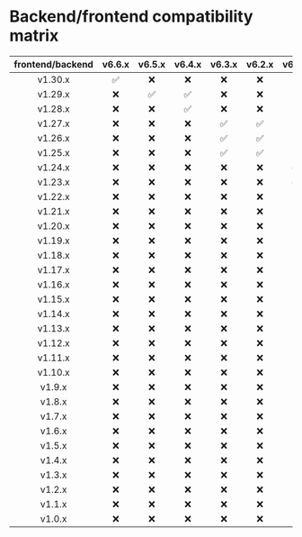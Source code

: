 # Backend/frontend compatibility matrix

| frontend/backend | v6.6.x | v6.5.x | v6.4.x | v6.3.x | v6.2.x | v6.1.x | v6.0.x | v5.4.x | v5.3.x | v5.2.x | v5.1.x | v5.0.x |
|:----------------:|:------:|:------:|:------:|:------:|:------:|:------:|:------:|:------:|:------:|:------:|:------:|:------:|
|      v1.30.x     |    ✅   |    ❌   |    ❌   |    ❌   |    ❌   |    ❌   |    ❌   |    ❌   |    ❌   |    ❌   |    ❌   |    ❌   |
|      v1.29.x     |    ❌   |    ✅   |    ✅   |    ❌   |    ❌   |    ❌   |    ❌   |    ❌   |    ❌   |    ❌   |    ❌   |    ❌   |
|      v1.28.x     |    ❌   |    ❌   |    ✅   |    ❌   |    ❌   |    ❌   |    ❌   |    ❌   |    ❌   |    ❌   |    ❌   |    ❌   |
|      v1.27.x     |    ❌   |    ❌   |    ❌   |    ✅   |    ✅   |    ❌   |    ❌   |    ❌   |    ❌   |    ❌   |    ❌   |    ❌   |
|      v1.26.x     |    ❌   |    ❌   |    ❌   |    ✅   |    ✅   |    ❌   |    ❌   |    ❌   |    ❌   |    ❌   |    ❌   |    ❌   |
|      v1.25.x     |    ❌   |    ❌   |    ❌   |    ✅   |    ✅   |    ❌   |    ❌   |    ❌   |    ❌   |    ❌   |    ❌   |    ❌   |
|      v1.24.x     |    ❌   |    ❌   |    ❌   |    ❌   |    ❌   |    ✅   |    ❌   |    ❌   |    ❌   |    ❌   |    ❌   |    ❌   |
|      v1.23.x     |    ❌   |    ❌   |    ❌   |    ❌   |    ❌   |    ✅   |    ❌   |    ❌   |    ❌   |    ❌   |    ❌   |    ❌   |
|      v1.22.x     |    ❌   |    ❌   |    ❌   |    ❌   |    ❌   |    ❌   |    ✅   |    ❌   |    ❌   |    ❌   |    ❌   |    ❌   |
|      v1.21.x     |    ❌   |    ❌   |    ❌   |    ❌   |    ❌   |    ❌   |    ✅   |    ❌   |    ❌   |    ❌   |    ❌   |    ❌   |
|      v1.20.x     |    ❌   |    ❌   |    ❌   |    ❌   |    ❌   |    ❌   |    ❌   |    ✅   |    ❌   |    ❌   |    ❌   |    ❌   |
|      v1.19.x     |    ❌   |    ❌   |    ❌   |    ❌   |    ❌   |    ❌   |    ❌   |    ❌   |    ✅   |    ❌   |    ❌   |    ❌   |
|      v1.18.x     |    ❌   |    ❌   |    ❌   |    ❌   |    ❌   |    ❌   |    ❌   |    ❌   |    ✅   |    ❌   |    ❌   |    ❌   |
|      v1.17.x     |    ❌   |    ❌   |    ❌   |    ❌   |    ❌   |    ❌   |    ❌   |    ❌   |    ✅   |    ❌   |    ❌   |    ❌   |
|      v1.16.x     |    ❌   |    ❌   |    ❌   |    ❌   |    ❌   |    ❌   |    ❌   |    ❌   |    ✅   |    ❌   |    ❌   |    ❌   |
|      v1.15.x     |    ❌   |    ❌   |    ❌   |    ❌   |    ❌   |    ❌   |    ❌   |    ❌   |    ❌   |    ✅   |    ❌   |    ❌   |
|      v1.14.x     |    ❌   |    ❌   |    ❌   |    ❌   |    ❌   |    ❌   |    ❌   |    ❌   |    ❌   |    ✅   |    ❌   |    ❌   |
|      v1.13.x     |    ❌   |    ❌   |    ❌   |    ❌   |    ❌   |    ❌   |    ❌   |    ❌   |    ❌   |    ✅   |    ❌   |    ❌   |
|      v1.12.x     |    ❌   |    ❌   |    ❌   |    ❌   |    ❌   |    ❌   |    ❌   |    ❌   |    ❌   |    ✅   |    ❌   |    ❌   |
|      v1.11.x     |    ❌   |    ❌   |    ❌   |    ❌   |    ❌   |    ❌   |    ❌   |    ❌   |    ❌   |    ✅   |    ❌   |    ❌   |
|      v1.10.x     |    ❌   |    ❌   |    ❌   |    ❌   |    ❌   |    ❌   |    ❌   |    ❌   |    ❌   |    ✅   |    ❌   |    ❌   |
|      v1.9.x      |    ❌   |    ❌   |    ❌   |    ❌   |    ❌   |    ❌   |    ❌   |    ❌   |    ❌   |    ✅   |    ❌   |    ❌   |
|      v1.8.x      |    ❌   |    ❌   |    ❌   |    ❌   |    ❌   |    ❌   |    ❌   |    ❌   |    ❌   |    ✅   |    ❌   |    ❌   |
|      v1.7.x      |    ❌   |    ❌   |    ❌   |    ❌   |    ❌   |    ❌   |    ❌   |    ❌   |    ❌   |    ✅   |    ❌   |    ❌   |
|      v1.6.x      |    ❌   |    ❌   |    ❌   |    ❌   |    ❌   |    ❌   |    ❌   |    ❌   |    ❌   |    ✅   |    ❌   |    ❌   |
|      v1.5.x      |    ❌   |    ❌   |    ❌   |    ❌   |    ❌   |    ❌   |    ❌   |    ❌   |    ❌   |    ✅   |    ❌   |    ❌   |
|      v1.4.x      |    ❌   |    ❌   |    ❌   |    ❌   |    ❌   |    ❌   |    ❌   |    ❌   |    ❌   |    ❌   |    ✅   |    ❌   |
|      v1.3.x      |    ❌   |    ❌   |    ❌   |    ❌   |    ❌   |    ❌   |    ❌   |    ❌   |    ❌   |    ❌   |    ✅   |    ❌   |
|      v1.2.x      |    ❌   |    ❌   |    ❌   |    ❌   |    ❌   |    ❌   |    ❌   |    ❌   |    ❌   |    ❌   |    ✅   |    ❌   |
|      v1.1.x      |    ❌   |    ❌   |    ❌   |    ❌   |    ❌   |    ❌   |    ❌   |    ❌   |    ❌   |    ❌   |    ✅   |    ❌   |
|      v1.0.x      |    ❌   |    ❌   |    ❌   |    ❌   |    ❌   |    ❌   |    ❌   |    ❌   |    ❌   |    ❌   |    ✅   |    ✅   |